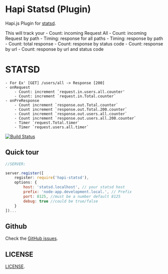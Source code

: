 
Hapi Statsd (Plugin)
==================

Hapi.js Plugin for [statsd](https://github.com/etsy/statsd).

This will track your 
    - Count: incoming Request All
    - Count: incoming Request by path
    - Timing: response for all paths
    - Timing: response by path
    - Count: total response 
    - Count: response by status code
    - Count: response by url
    - Count: response by url and status code

STATSD
=======
    - For Ex' [GET] /users/all -> Response [200]
    - onRequest 
        - Count: increment `request.in.users.all.counter'
        - Count: increment `request.in.Total.counter`
    - onPreResponse
        - Count increment `response.out.Total.counter`
        - Count increment `response.out.Total.200.counter`
        - Count increment `response.out.users.all.counter`
        - Count increment `response.out.users.all.200.counter`
        - Timer `request.Total.timer`
        - Timer `request.users.all.timer`

[![Build Status](https://secure.travis-ci.org/doron2402/hapi-statsd.png?branch=master)](http://travis-ci.org/doron2402/hapi-statsd)

Quick tour
----------

```javascript
//SERVER:

server.register([
    register: require('hapi-statsd'),
    options: {
        host: 'statsd.localhost', // your statsd host
        prefix: 'node-app.development.local.', // Prefix
        port: 8125, //must be a number default 8125
        debug: true //could be true/false
    }
])...
```


Github
-------------

Check the [GitHub issues](https://github.com/doron2402/hapi-statsd/issues).


LICENSE
-------

[LICENSE](https://github.com/doron2402/hapi-statsd/blob/master/LICENSE).
